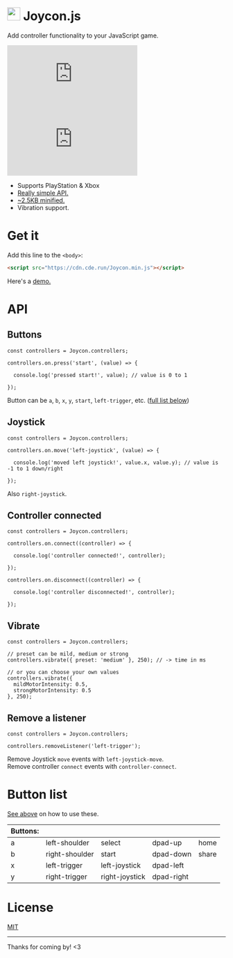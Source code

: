# <img src="icon.svg" width="30px"> Joycon.js

Add controller functionality to your JavaScript game.

[![License](https://img.shields.io/github/license/barhatsor/joycon.js)](/LICENSE) [![Minified size](https://img.shields.io/github/size/barhatsor/joycon.js/Joycon.min.js)](/Joycon.min.js)

- Supports PlayStation & Xbox
- [Really simple API.](#api)
- [~2.5KB minified.](/Joycon.min.js)
- Vibration support.

# Get it

Add this line to the `<body>`:
```HTML
<script src="https://cdn.cde.run/Joycon.min.js"></script>
```

Here's a [demo.](https://cde.run/barhatsor/joycon.js/demo.html)

# API

## Buttons

```JS
const controllers = Joycon.controllers;

controllers.on.press('start', (value) => {

  console.log('pressed start!', value); // value is 0 to 1

});
```

Button can be `a`, `b`, `x`, `y`, `start`, `left-trigger`, etc. ([full list below](#button-list))

## Joystick

```JS
const controllers = Joycon.controllers;

controllers.on.move('left-joystick', (value) => {

  console.log('moved left joystick!', value.x, value.y); // value is -1 to 1 down/right

});
```
Also `right-joystick`.

## Controller connected

```JS
const controllers = Joycon.controllers;

controllers.on.connect((controller) => {

  console.log('controller connected!', controller);

});

controllers.on.disconnect((controller) => {

  console.log('controller disconnected!', controller);

});
```

## Vibrate

```JS
const controllers = Joycon.controllers;

// preset can be mild, medium or strong
controllers.vibrate({ preset: 'medium' }, 250); // -> time in ms

// or you can choose your own values
controllers.vibrate({
  mildMotorIntensity: 0.5,
  strongMotorIntensity: 0.5
}, 250);
```

## Remove a listener

```JS
const controllers = Joycon.controllers;

controllers.removeListener('left-trigger');
```

Remove Joystick `move` events with `left-joystick-move`.  
Remove controller `connect` events with `controller-connect`.

# Button list

[See above](#buttons) on how to use these.

| Buttons: |  |  |  |  |
|---|---|---|---|---|
| a | left-shoulder | select | dpad-up | home |
| b | right-shoulder | start | dpad-down | share |
| x | left-trigger | left-joystick | dpad-left |
| y | right-trigger | right-joystick | dpad-right |

# License

[MIT](/LICENSE)

---

Thanks for coming by! <3

